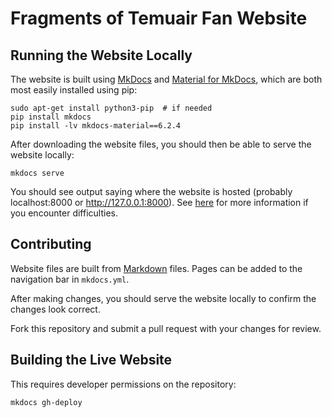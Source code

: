 # Fragments of Temuair Fan Website

## Running the Website Locally

The website is built using [MkDocs](https://www.mkdocs.org/getting-started/) and [Material for MkDocs](https://squidfunk.github.io/mkdocs-material/getting-started/), which are both most easily installed using pip:

```
sudo apt-get install python3-pip  # if needed
pip install mkdocs
pip install -lv mkdocs-material==6.2.4
```

After downloading the website files, you should then be able to serve the website locally:

```
mkdocs serve
```

You should see output saying where the website is hosted (probably localhost:8000 or http://127.0.0.1:8000). See [here](https://www.mkdocs.org/getting-started/) for more information if you encounter difficulties.

## Contributing

Website files are built from [Markdown](https://github.com/adam-p/markdown-here/wiki/Markdown-Cheatsheet) files. Pages can be added to the navigation bar in `mkdocs.yml`.

After making changes, you should serve the website locally to confirm the changes look correct.

Fork this repository and submit a pull request with your changes for review.

## Building the Live Website

This requires developer permissions on the repository:

```
mkdocs gh-deploy
```
